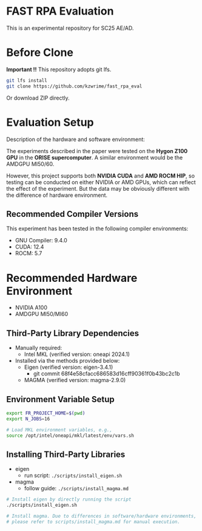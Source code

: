 # FAST RPA Evaluation

This is an experimental repository for SC25 AE/AD.

# Before Clone

**Important !!** This repository adopts git lfs.

```bash
git lfs install
git clone https://github.com/kzwrime/fast_rpa_eval
```

Or download ZIP directly.

# Evaluation Setup

Description of the hardware and software environment:

The experiments described in the paper were tested on the **Hygon Z100 GPU** in the **ORISE supercomputer**. A similar environment would be the AMDGPU MI50/60.

However, this project supports both **NVIDIA CUDA** and **AMD ROCM HIP**, so testing can be conducted on either NVIDIA or AMD GPUs, which can reflect the effect of the experiment. But the data may be obviously different with the difference of hardware environment.

## Recommended Compiler Versions

This experiment has been tested in the following compiler environments:

- GNU Compiler: 9.4.0
- CUDA: 12.4
- ROCM: 5.7

# Recommended Hardware Environment

- NVIDIA A100
- AMDGPU MI50/MI60

## Third-Party Library Dependencies

- Manually required:
  - Intel MKL (verified version: oneapi 2024.1)
- Installed via the methods provided below:
  - Eigen (verified version: eigen-3.4.1)
    - git commit 68f4e58cfacc686583d16cff90361f0b43bc2c1b
  - MAGMA (verified version: magma-2.9.0)

## Environment Variable Setup

```bash
export FR_PROJECT_HOME=$(pwd)
export N_JOBS=16

# Load MKL environment variables, e.g.,  
source /opt/intel/oneapi/mkl/latest/env/vars.sh
```

## Installing Third-Party Libraries

- eigen
    - run script: `./scripts/install_eigen.sh`
- magma
    - follow guide: `./scripts/install_magma.md`

```bash
# Install eigen by directly running the script  
./scripts/install_eigen.sh

# Install magma. Due to differences in software/hardware environments,  
# please refer to scripts/install_magma.md for manual execution.  
```




